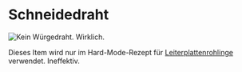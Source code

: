 # Schneidedraht

![Kein Würgedraht. Wirklich.](oredict:oc:materialCuttingWire)

Dieses Item wird nur im Hard-Mode-Rezept für [Leiterplattenrohlinge](rawCircuitBoard.md) verwendet. Ineffektiv.
